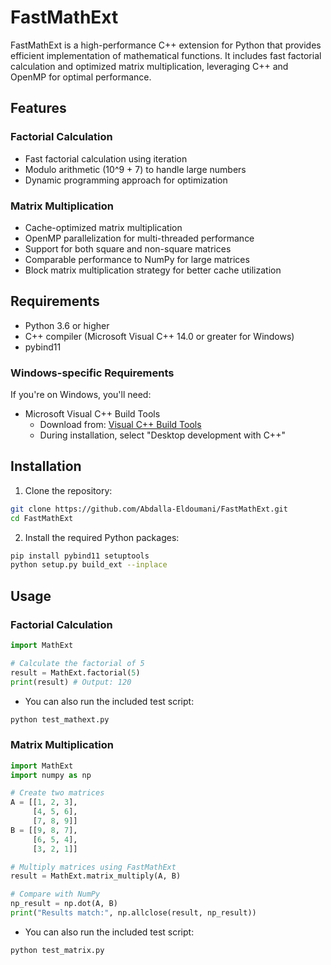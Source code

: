 # FastMathExt

FastMathExt is a high-performance C++ extension for Python that provides efficient implementation of mathematical functions. It includes fast factorial calculation and optimized matrix multiplication, leveraging C++ and OpenMP for optimal performance.

## Features

### Factorial Calculation
- Fast factorial calculation using iteration
- Modulo arithmetic (10^9 + 7) to handle large numbers
- Dynamic programming approach for optimization

### Matrix Multiplication
- Cache-optimized matrix multiplication
- OpenMP parallelization for multi-threaded performance
- Support for both square and non-square matrices
- Comparable performance to NumPy for large matrices
- Block matrix multiplication strategy for better cache utilization

## Requirements

- Python 3.6 or higher
- C++ compiler (Microsoft Visual C++ 14.0 or greater for Windows)
- pybind11

### Windows-specific Requirements

If you're on Windows, you'll need:
- Microsoft Visual C++ Build Tools
  - Download from: [Visual C++ Build Tools](https://visualstudio.microsoft.com/visual-cpp-build-tools/)
  - During installation, select "Desktop development with C++"

## Installation

1. Clone the repository:
```bash
git clone https://github.com/Abdalla-Eldoumani/FastMathExt.git
cd FastMathExt
```

2. Install the required Python packages:
```bash
pip install pybind11 setuptools
python setup.py build_ext --inplace
```

## Usage

### Factorial Calculation
```python
import MathExt

# Calculate the factorial of 5
result = MathExt.factorial(5)
print(result) # Output: 120
```

- You can also run the included test script:
```bash
python test_mathext.py
```

### Matrix Multiplication
```python
import MathExt
import numpy as np

# Create two matrices
A = [[1, 2, 3],
     [4, 5, 6],
     [7, 8, 9]]
B = [[9, 8, 7],
     [6, 5, 4],
     [3, 2, 1]]

# Multiply matrices using FastMathExt
result = MathExt.matrix_multiply(A, B)

# Compare with NumPy
np_result = np.dot(A, B)
print("Results match:", np.allclose(result, np_result))
```

- You can also run the included test script:
```bash
python test_matrix.py
```